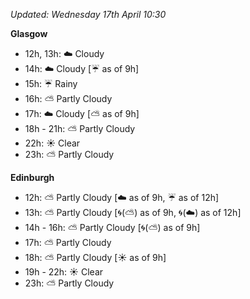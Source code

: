 *Updated: Wednesday 17th April 10:30*

**Glasgow**

* 12h, 13h: :cloud: Cloudy
* 14h: :cloud: Cloudy [:umbrella: as of 9h]
* 15h: :umbrella: Rainy
* 16h: :partly_sunny: Partly Cloudy
* 17h: :cloud: Cloudy [:partly_sunny: as of 9h]
* 18h - 21h: :partly_sunny: Partly Cloudy
* 22h: :sunny: Clear
* 23h: :partly_sunny: Partly Cloudy

**Edinburgh**

* 12h: :partly_sunny: Partly Cloudy [:cloud: as of 9h, :umbrella: as of 12h]
* 13h: :partly_sunny: Partly Cloudy [:cyclone:(:partly_sunny:) as of 9h, :cyclone:(:cloud:) as of 12h]
* 14h - 16h: :partly_sunny: Partly Cloudy [:cyclone:(:partly_sunny:) as of 9h]
* 17h: :partly_sunny: Partly Cloudy
* 18h: :partly_sunny: Partly Cloudy [:sunny: as of 9h]
* 19h - 22h: :sunny: Clear
* 23h: :partly_sunny: Partly Cloudy
